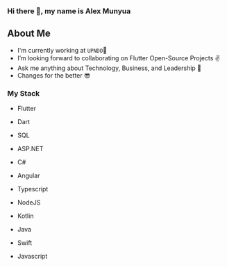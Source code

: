 
### <p align="left"> Hi there 👋, my name is Alex Munyua </p>


  ## About Me 
  - I'm currently working at `UPNDO`🚀
  - I’m looking forward to collaborating on Flutter Open-Source Projects ✌
  - Ask me anything about Technology, Business, and Leadership 💬 
  - Changes for the better 😎

 ### My Stack
 - Flutter
 - Dart
 - SQL
<u></u>
 - ASP.NET
 - C#
   
 - Angular
 - Typescript
 - NodeJS
   
 - Kotlin
 - Java

 - Swift
   
 - Javascript
